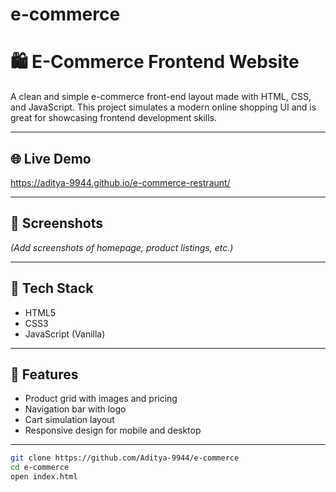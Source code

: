 # e-commerce
# 🛍️ E-Commerce Frontend Website

A clean and simple e-commerce front-end layout made with HTML, CSS, and JavaScript. This project simulates a modern online shopping UI and is great for showcasing frontend development skills.

---

## 🌐 Live Demo
https://aditya-9944.github.io/e-commerce-restraunt/

---

## 📸 Screenshots

*(Add screenshots of homepage, product listings, etc.)*

---

## 🔧 Tech Stack

- HTML5
- CSS3
- JavaScript (Vanilla)

---

## 🚀 Features

- Product grid with images and pricing
- Navigation bar with logo
- Cart simulation layout
- Responsive design for mobile and desktop

---
```bash
git clone https://github.com/Aditya-9944/e-commerce
cd e-commerce
open index.html
